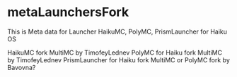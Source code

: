 # metaLaunchersFork
This is Meta data for Launcher HaikuMC, PolyMC, PrismLauncher for Haiku OS


HaikuMC fork MultiMC by TimofeyLednev
PolyMC for Haiku fork MultiMC by TimofeyLednev
PrismLauncher for Haiku fork MultiMC or PolyMC fork by Bavovna?
